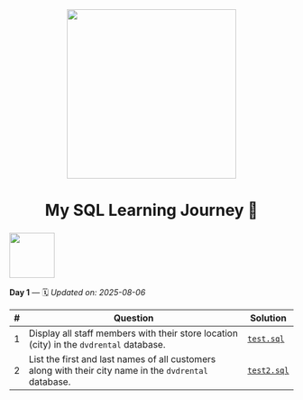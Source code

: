 <div align="center">
  <img src="https://media.giphy.com/media/v1.Y2lkPTc5MGI3NjExZW1wa2dnc2JyOXNhZ2x6d3EzOXVuODAwaWJjOGRiejI0ZTd0YmpzZSZlcD12MV9naWZzX3NlYXJjaCZjdD1n/IpeYSEZshTefe/giphy.gif" width="300"/>
</div>


<div align="center">
  
# My SQL Learning Journey 📘
</div>


### <img src="https://media.giphy.com/media/wvQIqJyNBOCjK/giphy.gif" width="80"/>  
**Day 1** — 🗓️ *Updated on: 2025-08-06*

| # | Question | Solution |
|--|----------|----------|
| 1 | Display all staff members with their store location (city) in the `dvdrental` database. | [`test.sql`](test.sql) |
| 2 | List the first and last names of all customers along with their city name in the `dvdrental` database. | [`test2.sql`](test2.sql) |



